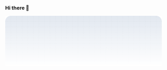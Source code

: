 ### Hi there 👋
<picture>
  <source media="(prefers-color-scheme: dark)" srcset="./header.svg">
  <source media="(prefers-color-scheme: light)" srcset="./header.svg">
  <img alt="Header" src="./header.svg">
</picture>
<!--
**pnmine/pnmine** is a ✨ _special_ ✨ repository because its `README.md` (this file) appears on your GitHub profile.

Here are some ideas to get you started:

- 🔭 I’m currently working on ...
- 🌱 I’m currently learning ...
- 👯 I’m looking to collaborate on ...
- 🤔 I’m looking for help with ...
- 💬 Ask me about ...
- 📫 How to reach me: ...
- 😄 Pronouns: ...
- ⚡ Fun fact: ...
-->
